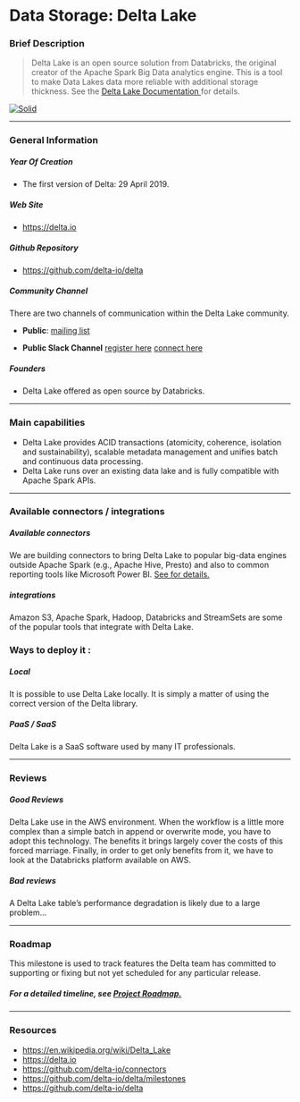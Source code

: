 # Data Storage: Delta Lake
### Brief Description

>Delta Lake is an open source solution from Databricks, the original creator of the Apache Spark Big Data analytics engine. This is a tool to make Data Lakes data more reliable with additional storage thickness.
See the [Delta Lake Documentation ](https://docs.delta.io/latest/index.html) for details.

[![Solid](https://databricks.com/wp-content/uploads/2021/07/Improving-Patient-Insights-with-Textual-ETL-blog-img-1.jpg)](https://nodesource.com/products/nsolid)
***
### General Information
##### Year Of Creation
- The first version of Delta: 29 April 2019.
##### Web Site
- https://delta.io
##### Github Repository

- https://github.com/delta-io/delta
##### Community Channel
There are two channels of communication within the Delta Lake community.

- **Public**: 
[mailing list](https://groups.google.com/forum/#!forum/delta-users)

- **Public Slack Channel** 
[register here](https://groups.google.com/forum/#!forum/delta-users)
[connect here](https://app.slack.com/client/TGABZH3N0/learning-slack)
##### Founders
- Delta Lake offered as open source by Databricks.

***
### Main capabilities
- Delta Lake provides ACID transactions (atomicity, coherence, isolation and sustainability), scalable metadata management and unifies batch and continuous data processing.
- Delta Lake runs over an existing data lake and is fully compatible with Apache Spark APIs.
***
### Available connectors / integrations
##### Available connectors 
We are building connectors to bring Delta Lake to popular big-data engines outside Apache Spark (e.g., Apache Hive, Presto) and also to common reporting tools like Microsoft Power BI.
 [See for details.](https://github.com/delta-io/connectors) 
##### integrations
Amazon S3, Apache Spark, Hadoop, Databricks and StreamSets are some of the popular tools that integrate with Delta Lake. 
### Ways to deploy it :
##### Local
It is possible to use Delta Lake locally. It is simply a matter of using the correct version of the Delta library.
##### PaaS / SaaS
Delta Lake is a SaaS software used by many IT professionals.
***
### Reviews
##### Good Reviews
Delta Lake use in the AWS environment. When the workflow is a little more complex than a simple batch in append or overwrite mode, you have to adopt this technology. The benefits it brings largely cover the costs of this forced marriage. Finally, in order to get only benefits from it, we have to look at the Databricks platform available on AWS.
##### Bad reviews
A Delta Lake table’s performance degradation is likely due to a large problem…


***
 ### Roadmap
 This milestone is used to track features the Delta team has committed to supporting or fixing but not yet scheduled for any particular release.
##### For a detailed timeline, see [Project Roadmap.](https://github.com/delta-io/delta/milestones)
***
 ### Resources
- https://en.wikipedia.org/wiki/Delta_Lake
- https://delta.io
- https://github.com/delta-io/connectors
- https://github.com/delta-io/delta/milestones
- https://github.com/delta-io/delta

